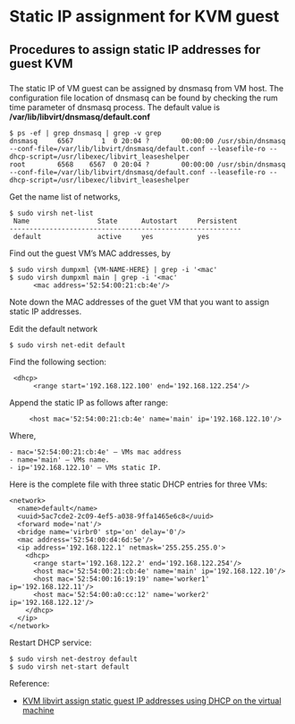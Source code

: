 # Static IP assignment for KVM guest

## Procedures to assign static IP addresses for guest KVM
<!--more-->
###
The static IP of VM guest can be assigned by dnsmasq from VM host.
The configuration file location of dnsmasq can be found by checking the rum time parameter of dnsmasq process. The default value is **/var/lib/libvirt/dnsmasq/default.conf**
```
$ ps -ef | grep dnsmasq | grep -v grep
dnsmasq     6567       1  0 20:04 ?        00:00:00 /usr/sbin/dnsmasq --conf-file=/var/lib/libvirt/dnsmasq/default.conf --leasefile-ro --dhcp-script=/usr/libexec/libvirt_leaseshelper
root        6568    6567  0 20:04 ?        00:00:00 /usr/sbin/dnsmasq --conf-file=/var/lib/libvirt/dnsmasq/default.conf --leasefile-ro --dhcp-script=/usr/libexec/libvirt_leaseshelper
```
Get the name list of networks,
```
$ sudo virsh net-list
 Name                 State      Autostart     Persistent
----------------------------------------------------------
 default              active     yes           yes
```
Find out the guest VM’s MAC addresses, by
```
$ sudo virsh dumpxml {VM-NAME-HERE} | grep -i '<mac'
$ sudo virsh dumpxml main | grep -i '<mac'
      <mac address='52:54:00:21:cb:4e'/>
```

Note down the MAC addresses of the guet VM that you want to assign static IP addresses.

Edit the default network
```
$ sudo virsh net-edit default
```

Find the following section:
```
 <dhcp>
      <range start='192.168.122.100' end='192.168.122.254'/>
```

Append the static IP as follows after range:
```
     <host mac='52:54:00:21:cb:4e' name='main' ip='192.168.122.10'/>
```
Where,

    - mac='52:54:00:21:cb:4e' – VMs mac address
    - name='main' – VMs name.
    - ip='192.168.122.10' – VMs static IP.

Here is the complete file with three static DHCP entries for three VMs:
```
<network>
  <name>default</name>
  <uuid>5ac7cde2-2c09-4ef5-a038-9ffa1465e6c8</uuid>
  <forward mode='nat'/>
  <bridge name='virbr0' stp='on' delay='0'/>
  <mac address='52:54:00:d4:6d:5e'/>
  <ip address='192.168.122.1' netmask='255.255.255.0'>
    <dhcp>
      <range start='192.168.122.2' end='192.168.122.254'/>
      <host mac='52:54:00:21:cb:4e' name='main' ip='192.168.122.10'/>
      <host mac='52:54:00:16:19:19' name='worker1' ip='192.168.122.11'/>
      <host mac='52:54:00:a0:cc:12' name='worker2' ip='192.168.122.12'/>
    </dhcp>
  </ip>
</network>
```
Restart DHCP service:
```
$ sudo virsh net-destroy default
$ sudo virsh net-start default
```

Reference: 
- [KVM libvirt assign static guest IP addresses using DHCP on the virtual machine](https://www.cyberciti.biz/faq/linux-kvm-libvirt-dnsmasq-dhcp-static-ip-address-configuration-for-guest-os/)


